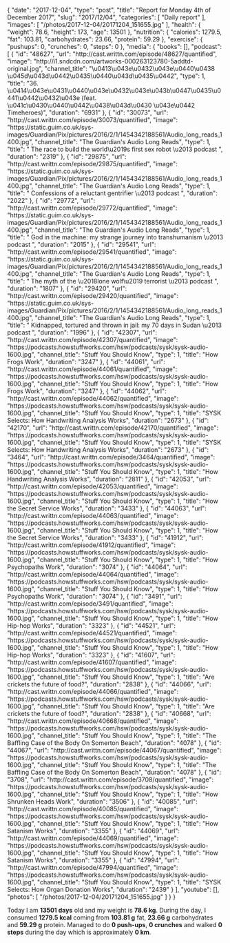 {
    "date": "2017-12-04",
    "type": "post",
    "title": "Report for Monday 4th of December 2017",
    "slug": "2017\/12\/04",
    "categories": [
        "Daily report"
    ],
    "images": [
        "\/photos\/2017-12-04\/20171204_151655.jpg"
    ],
    "health": {
        "weight": 78.6,
        "height": 173,
        "age": 13501
    },
    "nutrition": {
        "calories": 1279.5,
        "fat": 103.81,
        "carbohydrates": 23.66,
        "protein": 59.29
    },
    "exercise": {
        "pushups": 0,
        "crunches": 0,
        "steps": 0
    },
    "media": {
        "books": [],
        "podcast": [
            {
                "id": "48627",
                "url": "http:\/\/cast.writtn.com\/episode\/48627\/quantified",
                "image": "http:\/\/i1.sndcdn.com\/artworks-000263123780-5addtd-original.jpg",
                "channel_title": "\u0413\u043e\u0432\u043e\u0440\u0438 \u045d\u043d\u0442\u0435\u0440\u043d\u0435\u0442",
                "type": 1,
                "title": "36. \u0414\u043e\u0431\u0440\u043e\u0432\u043e\u043b\u0447\u0435\u0441\u0442\u0432\u043e (feat. \u041c\u0430\u0440\u0442\u0438\u043d\u0430 \u043e\u0442 Timeheroes)",
                "duration": "6931"
            },
            {
                "id": "30073",
                "url": "http:\/\/cast.writtn.com\/episode\/30073\/quantified",
                "image": "https:\/\/static.guim.co.uk\/sys-images\/Guardian\/Pix\/pictures\/2016\/2\/1\/1454342188561\/Audio_long_reads_1400.jpg",
                "channel_title": "The Guardian's Audio Long Reads",
                "type": 1,
                "title": " The race to build the world\u2019s first sex robot \u2013 podcast ",
                "duration": "2319"
            },
            {
                "id": "29875",
                "url": "http:\/\/cast.writtn.com\/episode\/29875\/quantified",
                "image": "https:\/\/static.guim.co.uk\/sys-images\/Guardian\/Pix\/pictures\/2016\/2\/1\/1454342188561\/Audio_long_reads_1400.jpg",
                "channel_title": "The Guardian's Audio Long Reads",
                "type": 1,
                "title": " Confessions of a reluctant gentrifier \u2013 podcast ",
                "duration": "2022"
            },
            {
                "id": "29772",
                "url": "http:\/\/cast.writtn.com\/episode\/29772\/quantified",
                "image": "https:\/\/static.guim.co.uk\/sys-images\/Guardian\/Pix\/pictures\/2016\/2\/1\/1454342188561\/Audio_long_reads_1400.jpg",
                "channel_title": "The Guardian's Audio Long Reads",
                "type": 1,
                "title": " God in the machine: my strange journey into transhumanism \u2013 podcast ",
                "duration": "2015"
            },
            {
                "id": "29541",
                "url": "http:\/\/cast.writtn.com\/episode\/29541\/quantified",
                "image": "https:\/\/static.guim.co.uk\/sys-images\/Guardian\/Pix\/pictures\/2016\/2\/1\/1454342188561\/Audio_long_reads_1400.jpg",
                "channel_title": "The Guardian's Audio Long Reads",
                "type": 1,
                "title": " The myth of the \u2018lone wolf\u2019 terrorist \u2013 podcast ",
                "duration": "1807"
            },
            {
                "id": "29420",
                "url": "http:\/\/cast.writtn.com\/episode\/29420\/quantified",
                "image": "https:\/\/static.guim.co.uk\/sys-images\/Guardian\/Pix\/pictures\/2016\/2\/1\/1454342188561\/Audio_long_reads_1400.jpg",
                "channel_title": "The Guardian's Audio Long Reads",
                "type": 1,
                "title": " Kidnapped, tortured and thrown in jail: my 70 days in Sudan \u2013 podcast ",
                "duration": "1996"
            },
            {
                "id": "42307",
                "url": "http:\/\/cast.writtn.com\/episode\/42307\/quantified",
                "image": "https:\/\/podcasts.howstuffworks.com\/hsw\/podcasts\/sysk\/sysk-audio-1600.jpg",
                "channel_title": "Stuff You Should Know",
                "type": 1,
                "title": "How Frogs Work",
                "duration": "3247"
            },
            {
                "id": "44061",
                "url": "http:\/\/cast.writtn.com\/episode\/44061\/quantified",
                "image": "https:\/\/podcasts.howstuffworks.com\/hsw\/podcasts\/sysk\/sysk-audio-1600.jpg",
                "channel_title": "Stuff You Should Know",
                "type": 1,
                "title": "How Frogs Work",
                "duration": "3247"
            },
            {
                "id": "44062",
                "url": "http:\/\/cast.writtn.com\/episode\/44062\/quantified",
                "image": "https:\/\/podcasts.howstuffworks.com\/hsw\/podcasts\/sysk\/sysk-audio-1600.jpg",
                "channel_title": "Stuff You Should Know",
                "type": 1,
                "title": "SYSK Selects: How Handwriting Analysis Works",
                "duration": "2673"
            },
            {
                "id": "42170",
                "url": "http:\/\/cast.writtn.com\/episode\/42170\/quantified",
                "image": "https:\/\/podcasts.howstuffworks.com\/hsw\/podcasts\/sysk\/sysk-audio-1600.jpg",
                "channel_title": "Stuff You Should Know",
                "type": 1,
                "title": "SYSK Selects: How Handwriting Analysis Works",
                "duration": "2673"
            },
            {
                "id": "3464",
                "url": "http:\/\/cast.writtn.com\/episode\/3464\/quantified",
                "image": "https:\/\/podcasts.howstuffworks.com\/hsw\/podcasts\/sysk\/sysk-audio-1600.jpg",
                "channel_title": "Stuff You Should Know",
                "type": 1,
                "title": "How Handwriting Analysis Works",
                "duration": "2811"
            },
            {
                "id": "42053",
                "url": "http:\/\/cast.writtn.com\/episode\/42053\/quantified",
                "image": "https:\/\/podcasts.howstuffworks.com\/hsw\/podcasts\/sysk\/sysk-audio-1600.jpg",
                "channel_title": "Stuff You Should Know",
                "type": 1,
                "title": "How the Secret Service Works",
                "duration": "3433"
            },
            {
                "id": "44063",
                "url": "http:\/\/cast.writtn.com\/episode\/44063\/quantified",
                "image": "https:\/\/podcasts.howstuffworks.com\/hsw\/podcasts\/sysk\/sysk-audio-1600.jpg",
                "channel_title": "Stuff You Should Know",
                "type": 1,
                "title": "How the Secret Service Works",
                "duration": "3433"
            },
            {
                "id": "41912",
                "url": "http:\/\/cast.writtn.com\/episode\/41912\/quantified",
                "image": "https:\/\/podcasts.howstuffworks.com\/hsw\/podcasts\/sysk\/sysk-audio-1600.jpg",
                "channel_title": "Stuff You Should Know",
                "type": 1,
                "title": "How Psychopaths Work",
                "duration": "3074"
            },
            {
                "id": "44064",
                "url": "http:\/\/cast.writtn.com\/episode\/44064\/quantified",
                "image": "https:\/\/podcasts.howstuffworks.com\/hsw\/podcasts\/sysk\/sysk-audio-1600.jpg",
                "channel_title": "Stuff You Should Know",
                "type": 1,
                "title": "How Psychopaths Work",
                "duration": "3074"
            },
            {
                "id": "3491",
                "url": "http:\/\/cast.writtn.com\/episode\/3491\/quantified",
                "image": "https:\/\/podcasts.howstuffworks.com\/hsw\/podcasts\/sysk\/sysk-audio-1600.jpg",
                "channel_title": "Stuff You Should Know",
                "type": 1,
                "title": "How Hip-hop Works",
                "duration": "3323"
            },
            {
                "id": "44521",
                "url": "http:\/\/cast.writtn.com\/episode\/44521\/quantified",
                "image": "https:\/\/podcasts.howstuffworks.com\/hsw\/podcasts\/sysk\/sysk-audio-1600.jpg",
                "channel_title": "Stuff You Should Know",
                "type": 1,
                "title": "How Hip-hop Works",
                "duration": "3323"
            },
            {
                "id": "41607",
                "url": "http:\/\/cast.writtn.com\/episode\/41607\/quantified",
                "image": "https:\/\/podcasts.howstuffworks.com\/hsw\/podcasts\/sysk\/sysk-audio-1600.jpg",
                "channel_title": "Stuff You Should Know",
                "type": 1,
                "title": "Are crickets the future of food?",
                "duration": "2838"
            },
            {
                "id": "44066",
                "url": "http:\/\/cast.writtn.com\/episode\/44066\/quantified",
                "image": "https:\/\/podcasts.howstuffworks.com\/hsw\/podcasts\/sysk\/sysk-audio-1600.jpg",
                "channel_title": "Stuff You Should Know",
                "type": 1,
                "title": "Are crickets the future of food?",
                "duration": "2838"
            },
            {
                "id": "40668",
                "url": "http:\/\/cast.writtn.com\/episode\/40668\/quantified",
                "image": "https:\/\/podcasts.howstuffworks.com\/hsw\/podcasts\/sysk\/sysk-audio-1600.jpg",
                "channel_title": "Stuff You Should Know",
                "type": 1,
                "title": "The Baffling Case of the Body On Somerton Beach",
                "duration": "4078"
            },
            {
                "id": "44067",
                "url": "http:\/\/cast.writtn.com\/episode\/44067\/quantified",
                "image": "https:\/\/podcasts.howstuffworks.com\/hsw\/podcasts\/sysk\/sysk-audio-1600.jpg",
                "channel_title": "Stuff You Should Know",
                "type": 1,
                "title": "The Baffling Case of the Body On Somerton Beach",
                "duration": "4078"
            },
            {
                "id": "3708",
                "url": "http:\/\/cast.writtn.com\/episode\/3708\/quantified",
                "image": "https:\/\/podcasts.howstuffworks.com\/hsw\/podcasts\/sysk\/sysk-audio-1600.jpg",
                "channel_title": "Stuff You Should Know",
                "type": 1,
                "title": "How Shrunken Heads Work",
                "duration": "3506"
            },
            {
                "id": "40085",
                "url": "http:\/\/cast.writtn.com\/episode\/40085\/quantified",
                "image": "https:\/\/podcasts.howstuffworks.com\/hsw\/podcasts\/sysk\/sysk-audio-1600.jpg",
                "channel_title": "Stuff You Should Know",
                "type": 1,
                "title": "How Satanism Works",
                "duration": "3355"
            },
            {
                "id": "44069",
                "url": "http:\/\/cast.writtn.com\/episode\/44069\/quantified",
                "image": "https:\/\/podcasts.howstuffworks.com\/hsw\/podcasts\/sysk\/sysk-audio-1600.jpg",
                "channel_title": "Stuff You Should Know",
                "type": 1,
                "title": "How Satanism Works",
                "duration": "3355"
            },
            {
                "id": "47994",
                "url": "http:\/\/cast.writtn.com\/episode\/47994\/quantified",
                "image": "https:\/\/podcasts.howstuffworks.com\/hsw\/podcasts\/sysk\/sysk-audio-1600.jpg",
                "channel_title": "Stuff You Should Know",
                "type": 1,
                "title": "SYSK Selects: How Organ Donation Works",
                "duration": "2439"
            }
        ],
        "youtube": [],
        "photos": [
            "\/photos\/2017-12-04\/20171204_151655.jpg"
        ]
    }
}

Today I am <strong>13501 days</strong> old and my weight is <strong>78.6 kg</strong>. During the day, I consumed <strong>1279.5 kcal</strong> coming from <strong>103.81 g</strong> fat, <strong>23.66 g</strong> carbohydrates and <strong>59.29 g</strong> protein. Managed to do <strong>0 push-ups</strong>, <strong>0 crunches</strong> and walked <strong>0 steps</strong> during the day which is approximately <strong>0 km</strong>.
